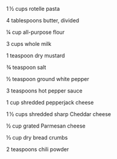 1 ½ cups rotelle pasta

4 tablespoons butter, divided

¼ cup all-purpose flour

3 cups whole milk

1 teaspoon dry mustard

¾ teaspoon salt

½ teaspoon ground white pepper

3 teaspoons hot pepper sauce

1 cup shredded pepperjack cheese

1 ½ cups shredded sharp Cheddar cheese

½ cup grated Parmesan cheese

⅓ cup dry bread crumbs

2 teaspoons chili powder